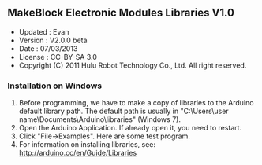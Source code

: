 ## MakeBlock Electronic Modules Libraries V1.0 

* Updated            : Evan
* Version            : V2.0.0 beta
* Date               : 07/03/2013
* License            : CC-BY-SA 3.0
* Copyright (C) 2011 Hulu Robot Technology Co., Ltd. All right reserved.

### Installation on Windows

1. Before programming, we have to make a copy of libraries to the Arduino default library path.
The default path is usually in "C:\Users\user name\Documents\Arduino\libraries" (Windows 7).
2. Open the Arduino Application. If already open it, you need to restart.
3. Click "File->Examples". Here are some test program.
4. For information on installing libraries, see: http://arduino.cc/en/Guide/Libraries
